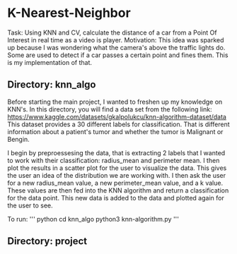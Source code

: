 # K-Nearest-Neighbor

Task: Using KNN and CV, calculate the distance of a car from a Point Of Interest in real time as a video is player.
Motivation: This idea was sparked up because I was wondering what the camera's above the traffic lights do. Some are used to detect if a car passes a certain point and fines them. This is my implementation of that.

## Directory: knn_algo
Before starting the main project, I wanted to freshen up my knowledge on KNN's. In this directory, you will find a data set from the following link: https://www.kaggle.com/datasets/gkalpolukcu/knn-algorithm-dataset/data This dataset provides a 30 different labels for classification. That is different information about a patient's tumor and whether the tumor is Malignant or Bengin. 

I begin by preproessesing the data, that is extracting 2 labels that I wanted to work with their classification: radius_mean and perimeter mean. I then plot the results in a scatter plot for the user to visualize the data. This gives the user an idea of the distribution we are working with. I then ask the user for a new radius_mean value, a new perimeter_mean value, and a k value. These values are then fed into the KNN algorithm and return a classification for the data point. This new data is added to the data and plotted again for the user to see. 

To run:
''' python
cd knn_algo
python3 knn-algorithm.py
'''

## Directory: project
